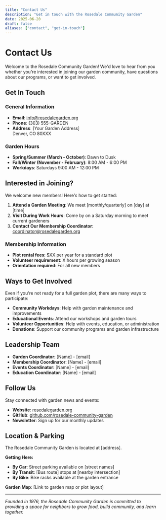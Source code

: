 ```yaml
---
title: "Contact Us"
description: "Get in touch with the Rosedale Community Garden"
date: 2025-06-20
draft: false
aliases: ["contact", "get-in-touch"]
---
```


# Contact Us

Welcome to the Rosedale Community Garden! We'd love to hear from you whether you're interested in joining our garden community, have questions about our programs, or want to get involved.

## Get In Touch

### General Information
- **Email**: [info@rosedalegarden.org](mailto:info@rosedalegarden.org)
- **Phone**: (303) 555-GARDEN
- **Address**: [Your Garden Address]  
  Denver, CO 80XXX

### Garden Hours
- **Spring/Summer (March - October)**: Dawn to Dusk
- **Fall/Winter (November - February)**: 8:00 AM - 6:00 PM
- **Workdays**: Saturdays 9:00 AM - 12:00 PM

## Interested in Joining?

We welcome new members! Here's how to get started:

1. **Attend a Garden Meeting**: We meet [monthly/quarterly] on [day] at [time]
2. **Visit During Work Hours**: Come by on a Saturday morning to meet current gardeners
3. **Contact Our Membership Coordinator**: [coordinator@rosedalegarden.org](mailto:coordinator@rosedalegarden.org)

### Membership Information
- **Plot rental fees**: $XX per year for a standard plot
- **Volunteer requirement**: X hours per growing season
- **Orientation required**: For all new members

## Ways to Get Involved

Even if you're not ready for a full garden plot, there are many ways to participate:

- **Community Workdays**: Help with garden maintenance and improvements
- **Educational Events**: Attend our workshops and garden tours
- **Volunteer Opportunities**: Help with events, education, or administration
- **Donations**: Support our community programs and garden infrastructure

## Leadership Team

- **Garden Coordinator**: [Name] - [email]
- **Membership Coordinator**: [Name] - [email]
- **Events Coordinator**: [Name] - [email]
- **Education Coordinator**: [Name] - [email]

## Follow Us

Stay connected with garden news and events:
- **Website**: [rosedalegarden.org](https://rosedalegarden.org)
- **GitHub**: [github.com/rosedale-community-garden](https://github.com/rosedale-community-garden)
- **Newsletter**: Sign up for our monthly updates

## Location & Parking

The Rosedale Community Garden is located at [address]. 

**Getting Here:**
- **By Car**: Street parking available on [street names]
- **By Transit**: [Bus route] stops at [nearby intersection]
- **By Bike**: Bike racks available at the garden entrance

**Garden Map**: [Link to garden map or plot layout]

---

*Founded in 1976, the Rosedale Community Garden is committed to providing a space for neighbors to grow food, build community, and learn together.*
